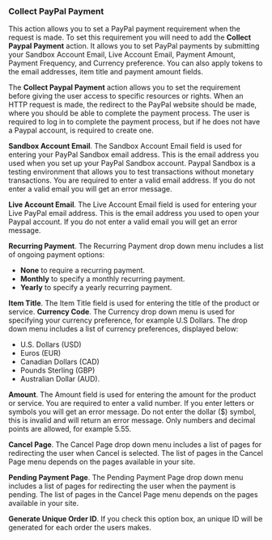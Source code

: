 
### Collect PayPal Payment

This action allows you to set a PayPal payment requirement when the request is made. To set this requirement you will need to add the **Collect Paypal Payment** action. It allows you to set PayPal payments by submitting your Sandbox Account Email, Live Account Email, Payment Amount, Payment Frequency, and Currency preference. You can also apply tokens to the email addresses, item title and payment amount fields. 

The **Collect Paypal Payment** action allows you to set the requirement before giving the user access to specific resources or rights. When an HTTP request is made, the redirect to the PayPal website should be made, where you should be able to complete the payment process. The user is required to log in to complete the payment process, but if he does not have a Paypal account, is required to create one.

**Sandbox Account Email**. The Sandbox Account Email field is used for entering your PayPal Sandbox email address. This is the email address you used when you set up your PayPal Sandbox account. Paypal Sandbox is a testing environment that allows you to test transactions without monetary transactions. You are required to enter a valid email address. If you do not enter a valid email you will get an error message.

**Live Account Email**. The Live Account Email field is used for entering your Live PayPal email address. This is the email address you used to open your Paypal account. If you do not enter a valid email you will get an error message.

**Recurring Payment**. The Recurring Payment drop down menu includes a list of ongoing payment options:
* **None** to require a recurring payment.
* **Monthly** to specify a monthly recurring payment.
* **Yearly** to specify a yearly recurring payment.

**Item Title**. The Item Title field is used for entering the title of the product or service. 
**Currency Code**. The Currency drop down menu is used for specifying your currency preference, for example U.S Dollars. The drop down menu includes a list of currency preferences, displayed below: 
* U.S. Dollars (USD)
* Euros (EUR)
* Canadian Dollars (CAD)
* Pounds Sterling (GBP)
* Australian Dollar (AUD).

**Amount**. The Amount field is used for entering the amount for the product or service. You are required to enter a valid number. If you enter letters or symbols you will get an error message. Do not enter the dollar ($) symbol, this is invalid and will return an error message. Only numbers and decimal points are allowed, for example 5.55.

**Cancel Page**. The Cancel Page drop down menu includes a list of pages for redirecting the user when Cancel is selected. The list of pages in the Cancel Page menu depends on the pages available in your site.

**Pending Payment Page**. The Pending Payment Page drop down menu includes a list of pages for redirecting the user when the payment is pending. The list of pages in the Cancel Page menu depends on the pages available in your site.

**Generate Unique Order ID**. If you check this option box, an unique ID will be generated for each order the users makes.